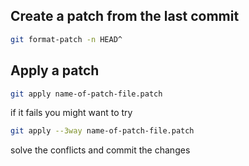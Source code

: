 ## Create a patch from the last commit
```bash
git format-patch -n HEAD^
```
## Apply a patch
```bash
git apply name-of-patch-file.patch
```
if it fails you might want to try
```bash
git apply --3way name-of-patch-file.patch
```
solve the conflicts and commit the changes
